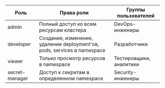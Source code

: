 | Роль  | Права роли | Группы пользователей |
| --- | --- | --- |
| admin          | Полный доступ ко всем ресурсам кластера                                    | DevOps-инженеры           |
| developer      | Создание, изменение, удаление deployment'ов, pods, services в namespace    | Разработчики              |
| viewer         | Только просмотр ресурсов в namespace                                       | Тестировщики, аналитики   |
| secret-manager | Доступ к секретам в определенном namespace                                | Security-инженеры         |